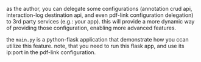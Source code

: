 as the author, you can delegate some configurations (annotation crud api, interaction-log destination api, and even pdf-link configuration delegation) to 3rd party services (e.g.: your app). this will provide a more dynamic way of providing those configuration, enabling more advanced features.

the `main.py` is a python-flask application that demonstrate how you ccan utilize this feature. note, that you need to run this flask app, and use its ip:port in the pdf-link configuration.